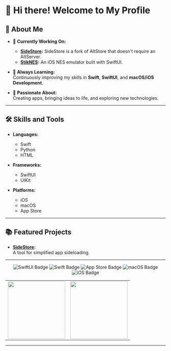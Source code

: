 # 👋 Hi there! Welcome to My Profile

## 🌟 About Me
- 🚀 **Currently Working On:**  
  - **[SideStore](https://github.com/0-Blu/SideStore):** SideStore is a fork of AltStore that doesn't require an AltServer.
  - **[StikNES](#):** An iOS NES emulator built with SwiftUI.

- 🌱 **Always Learning:**  
  Continuously improving my skills in **Swift**, **SwiftUI**, and **macOS/iOS Development**.

- 📲 **Passionate About:**  
  Creating apps, bringing ideas to life, and exploring new technologies.

---

## 🛠️ Skills and Tools
- **Languages:**  
  - Swift  
  - Python  
  - HTML  

- **Frameworks:**  
  - SwiftUI  
  - UIKit  

- **Platforms:**  
  - iOS  
  - macOS  
  - App Store  

---

## 📚 Featured Projects
- **[SideStore](https://github.com/0-Blu/SideStore):**  
  A tool for simplified app sideloading.  

---

<div align="center" id="badges">
  <img src="https://img.shields.io/badge/SwiftUI-524520?logo=swift&logoColor=white" alt="SwiftUI Badge"/>
  <img src="https://img.shields.io/badge/Swift-F54A2A?logo=swift&logoColor=white" alt="Swift Badge"/>
  <img src="https://img.shields.io/badge/App_Store-0D96F6?logo=app-store&logoColor=white" alt="App Store Badge"/>
  <img src="https://img.shields.io/badge/macOS-000000?logo=apple&logoColor=white" alt="macOS Badge"/>
  <img src="https://img.shields.io/badge/iOS-000000?logo=apple&logoColor=white" alt="iOS Badge"/>
</div>

<div align="center" id="stats" style="border: none;">
  <table style="border: none;">
    <tr>
      <td style="border: none;">
        <img height="180em" src="https://github-readme-stats.vercel.app/api?username=0-Blu&show_icons=true&hide_border=true&count_private=true&include_all_commits=true&theme=transparent"/>
      </td>
      <td style="border: none;">
        <img height="180em" src="https://github-readme-stats.vercel.app/api/top-langs/?username=0-Blu&layout=compact&langs_count=8&theme=transparent"/>
      </td>
    </tr>
  </table>
</div>

---
